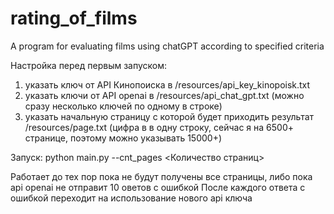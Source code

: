 # rating_of_films
A program for evaluating films using chatGPT according to specified criteria

Настройка перед первым запуском:
1) указать ключ от API Кинопоиска в /resources/api_key_kinopoisk.txt
2) указать ключи от API openai в /resources/api_chat_gpt.txt (можно сразу несколько ключей по одному в строке)
3) указать начальную страницу с которой будет приходить результат /resources/page.txt
   (цифра в в одну строку, сейчас я на 6500+ странице, поэтому можно указывать 15000+)
   
Запуск:
python main.py --cnt_pages <Количество страниц>

Работает до тех пор пока не будут получены все страницы, либо пока api openai не отправит 10 оветов с ошибкой
После каждого ответа с ошибкой переходит на использование нового api ключа
